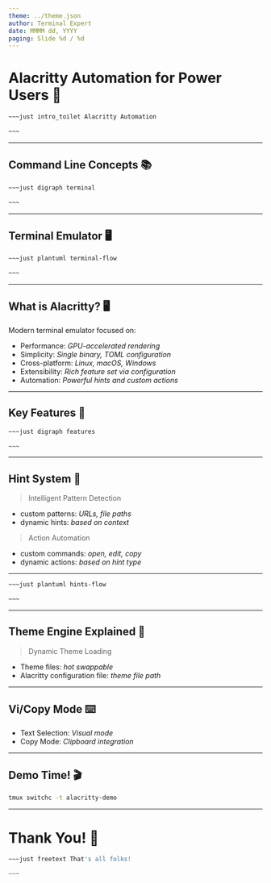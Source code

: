 ```yaml
---
theme: ../theme.json
author: Terminal Expert
date: MMMM dd, YYYY
paging: Slide %d / %d
---
```


# Alacritty Automation for Power Users 🚀

```bash
~~~just intro_toilet Alacritty Automation

~~~
```

---

## Command Line Concepts 📚

```bash
~~~just digraph terminal

~~~
```

---

## Terminal Emulator 🖥️

```bash
~~~just plantuml terminal-flow

~~~
```

---

## What is Alacritty? 🖥️

Modern terminal emulator focused on:

- Performance:    *GPU-accelerated rendering*
- Simplicity:     *Single binary, TOML configuration*
- Cross-platform: *Linux, macOS, Windows*
- Extensibility:  *Rich feature set via configuration*
- Automation:     *Powerful hints and custom actions*

---

## Key Features 🌟

```bash
~~~just digraph features

~~~
```

---

## Hint System 🎯

> Intelligent Pattern Detection
- custom patterns: *URLs, file paths*
- dynamic hints:   *based on context*
   
> Action Automation
- custom commands: *open, edit, copy*
- dynamic actions: *based on hint type*
   
---

```bash
~~~just plantuml hints-flow

~~~
```
---


## Theme Engine Explained 🎨

> Dynamic Theme Loading
-  Theme files:                  *hot swappable*
-  Alacritty configuration file: *theme file path*


---

## Vi/Copy Mode ⌨️

- Text Selection: *Visual mode*
- Copy Mode:      *Clipboard integration*

---

## Demo Time! 🎬


```bash
tmux switchc -t alacritty-demo
```

---

# Thank You! 🙏

```bash
~~~just freetext That's all folks!

~~~
```
